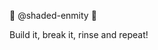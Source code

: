 :trident: @shaded-enmity :trident:

Build it, break it, rinse and repeat!

<!---
shaded-enmity/shaded-enmity is a ✨ special ✨ repository because its `README.md` (this file) appears on your GitHub profile.
You can click the Preview link to take a look at your changes.
--->
